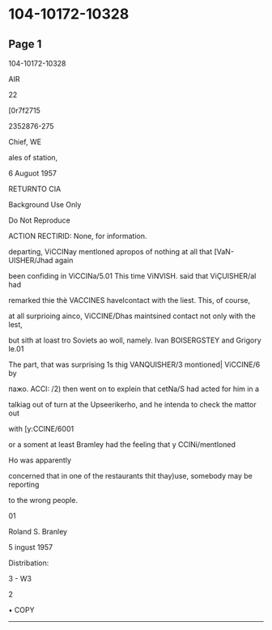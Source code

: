 # 104-10172-10328

## Page 1

104-10172-10328

AIR

22

[0r7f2715

2352876-275

Chief, WE

ales of station,

6 Auguot 1957

RETURNTO CIA

Background Use Only

Do Not Reproduce

ACTION RECTIRID: None, for information.

departing, ViCCINay mentloned apropos of nothing at all that [VaN-UISHER/Jhad again

been confiding in ViCCINa/5.01 This time ViNVISH. said that ViÇUISHER/al had

remarked thie thè VACCINES havelcontact with the liest. This, of course,

at all surprioing ainco, ViCCINE/Dhas maintsined contact not only with the lest,

but sith at loast tro Soviets ao woll, namely. Ivan BOISERGSTEY and Grigory Ie.01

The part, that was surprising 1s thig VANQUISHER/3 montioned| ViCCINE/6 by

пажо. ACCI: /2) then went on to explein that cetNa/S had acted for him in a

talkiag out of turn at the Upseerikerho, and he intenda to check the mattor out

with [y:CCINE/6001

or a soment at least Bramley had the feeling that y CCINi/mentloned

Ho was apparently

concerned that in one of the restaurants thit thay)use, somebody may be reporting

to the wrong people.

01

Roland S. Branley

5 ingust 1957

Distribation:

3 - W3

2

• COPY

---


